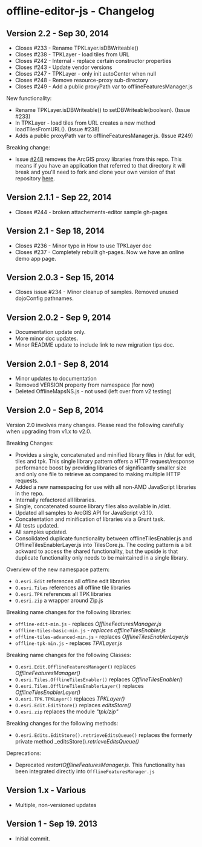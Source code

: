 # offline-editor-js - Changelog

## Version 2.2 - Sep 30, 2014
- Closes #233 - Rename TPKLayer.isDBWriteable()
- Closes #238 - TPKLayer - load tiles from URL
- Closes #242 - Internal - replace certain constructor properties
- Closes #243 - Update vendor versions
- Closes #247 - TPKLayer - only init autoCenter when null
- Closes #248 - Remove resource-proxy sub-directory
- Closes #249 - Add a public proxyPath var to offlineFeaturesManager.js

New functionality:

- Rename TPKLayer.isDBWriteable() to setDBWriteable(boolean). (Issue #233)
- In TPKLayer - load tiles from URL creates a new method loadTilesFromURL(). (Issue #238)
- Adds a public proxyPath var to offlineFeaturesManager.js. (Issue #249)

Breaking change:

- Issue [#248](https://github.com/Esri/offline-editor-js/issues/248) removes the ArcGIS proxy libraries from this repo. This means if you have an application that referred to that directory it will break and you'll need to fork and clone your own version of that repository [here](https://github.com/Esri/resource-proxy). 


## Version 2.1.1 - Sep 22, 2014
- Closes #244 - broken attachements-editor sample gh-pages

## Version 2.1 - Sep 18, 2014
- Closes #236 - Minor typo in How to use TPKLayer doc
- Closes #237 - Completely rebuilt gh-pages. Now we have an online demo app page.

## Version 2.0.3 - Sep 15, 2014
- Closes issue #234 - Minor cleanup of samples. Removed unused dojoConfig pathnames. 

## Version 2.0.2 - Sep 9, 2014
- Documentation update only.
- More minor doc updates.
- Minor README update to include link to new migration tips doc.

## Version 2.0.1 - Sep 8, 2014
- Minor updates to documentation
- Removed VERSION property from namespace (for now)
- Deleted OfflineMapsNS.js - not used (left over from v2 testing)

## Version 2.0 - Sep 8, 2014

Version 2.0 involves many changes. Please read the following carefully when upgrading from v1.x to v2.0.

Breaking Changes:

- Provides a single, concatenated and minified library files in /dist for edit, tiles and tpk. This single library pattern offers a HTTP request/response performance boost by providing libraries of significantly smaller size and only one file to retrieve as compared to making multiple HTTP requests.
- Added a new namespacing for use with all non-AMD JavaScript libraries in the repo.
- Internally refactored all libraries.
- Single, concatenated source library files also available in /dist.
- Updated all samples to ArcGIS API for JavaScript v3.10.
- Concatentation and minification of libraries via a Grunt task.
- All tests updated.
- All samples updated.
- Consolidated duplicate functionality between offlineTilesEnabler.js and OfflineTilesEnablerLayer.js into TilesCore.js. The coding pattern is a bit ackward to access the shared functionality, but the upside is that duplicate functionality only needs to be maintained in a single library.

Overview of the new namespace pattern:

   * `O.esri.Edit` references all offline edit libraries
   * `O.esri.Tiles` references all offline tile libraries
   * `O.esri.TPK` references all TPK libraries
   * `O.esri.zip` a wrapper around Zip.js

Breaking name changes for the following libraries:

   * `offline-edit-min.js` - replaces _OfflineFeaturesManager.js_
   * `offline-tiles-basic-min.js` - _replaces offlineTilesEnabler.js_ 
   * `offline-tiles-advanced-min.js` - replaces _OfflineTilesEnablerLayer.js_
   * `offline-tpk-min.js` - replaces _TPKLayer.js_
   
Breaking name changes for the following Classes:
   
   * `O.esri.Edit.OfflineFeaturesManager()` replaces _OfflineFeaturesManager()_
   * `O.esri.Tiles.OfflineTilesEnabler()` replaces _OfflineTilesEnabler()_
   * `O.esri.Tiles.OfflineTilesEnablerLayer()` replaces _OfflineTilesEnablerLayer()_
   * `O.esri.TPK.TPKLayer()` replaces _TPKLayer()_
   * `O.esri.Edit.EditStore()` replaces _editsStore()_
   * `O.esri.zip` replaces the module _"tpk/zip"_

Breaking changes for the following methods:

   * `O.esri.Edits.EditStore().retrieveEditsQueue()` replaces the formerly private method _editsStore()._retrieveEditsQueue()_

Deprecations:

- Deprecated _restartOfflineFeaturesManager.js_. This functionality has been integrated directly into `OfflineFeaturesManager.js`

## Version 1.x - Various
- Multiple, non-versioned updates 


## Version 1 - Sep 19. 2013

- Initial commit.